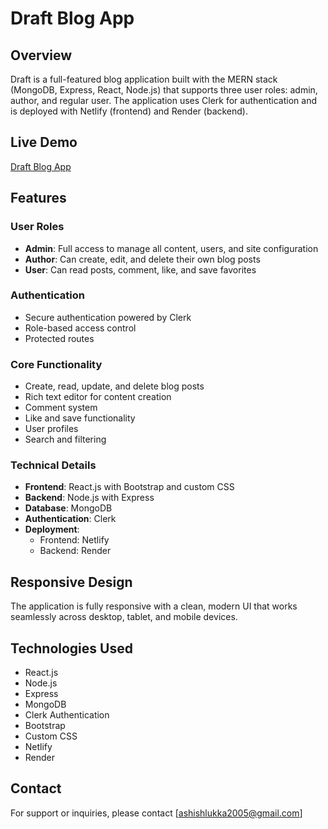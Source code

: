 # Draft Blog App

## Overview
Draft is a full-featured blog application built with the MERN stack (MongoDB, Express, React, Node.js) that supports three user roles: admin, author, and regular user. The application uses Clerk for authentication and is deployed with Netlify (frontend) and Render (backend).

## Live Demo
[Draft Blog App](https://draft-blogapp.netlify.app/)

## Features

### User Roles
- **Admin**: Full access to manage all content, users, and site configuration
- **Author**: Can create, edit, and delete their own blog posts
- **User**: Can read posts, comment, like, and save favorites

### Authentication
- Secure authentication powered by Clerk
- Role-based access control
- Protected routes

### Core Functionality
- Create, read, update, and delete blog posts
- Rich text editor for content creation
- Comment system
- Like and save functionality
- User profiles
- Search and filtering

### Technical Details
- **Frontend**: React.js with Bootstrap and custom CSS
- **Backend**: Node.js with Express
- **Database**: MongoDB
- **Authentication**: Clerk
- **Deployment**: 
  - Frontend: Netlify
  - Backend: Render

## Responsive Design
The application is fully responsive with a clean, modern UI that works seamlessly across desktop, tablet, and mobile devices.

## Technologies Used
- React.js
- Node.js
- Express
- MongoDB
- Clerk Authentication
- Bootstrap
- Custom CSS
- Netlify
- Render

## Contact
For support or inquiries, please contact [ashishlukka2005@gmail.com]

